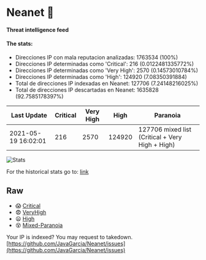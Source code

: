 # Neanet :hocho:
#### Threat intelligence feed
#### The stats:

- Direcciones IP con mala reputacion analizadas: 1763534 (100%)
- Direcciones IP determinadas como 'Critical':  216 (0.0122481335772%)
- Direcciones IP determinadas como 'Very High':  2570 (0.14573010784%)
- Direcciones IP determinadas como 'High':  124920 (7.08350391884)
- Total de direcciones IP indexadas en Neanet:  127706 (7.24148216025%)
- Total de direcciones IP descartadas en Neanet:  1635828 (92.7585178397%)

| Last Update | Critical | Very High | High | Paranoia |
| --- | --- | --- | --- | --- |
| 2021-05-19 16:02:01 | 216 | 2570 | 124920 | 127706 mixed list (Critical + Very High + High)|

![Stats](https://docs.google.com/spreadsheets/d/e/2PACX-1vSnaNMIXVabIpDJjufMlzH7poXnshF3mgd8Is1g9ytUEzVsP5my4Trn8f-xkoLLQ38xpL3HtmUexLo6/pubchart?oid=501124687&format=image)

For the historical stats go to: [link](/stats.csv)
## Raw
- :scream: [Critical](https://raw.githubusercontent.com/JavaGarcia/Neanet/master/blacklists/neanet_critical.txt)
- :fearful: [VeryHigh](https://raw.githubusercontent.com/JavaGarcia/Neanet/master/blacklists/neanet_veryHigh.txtt)
- :frowning: [High](https://raw.githubusercontent.com/JavaGarcia/Neanet/master/blacklists/neanet_high.txt)
- :dizzy_face: [Mixed-Paranoia](https://raw.githubusercontent.com/JavaGarcia/Neanet/master/blacklists/neanet_all.txt)


Your IP is indexed? You may request to takedown. [https://github.com/JavaGarcia/Neanet/issues](https://github.com/JavaGarcia/Neanet/issues)


















































































































































































































































































































































































































































































































































































































































































































































































































































































































































































































































































































































































































































































































































































































































































































































































































































































































































































































































































































































































































































































































































































































































































































































































































































































































































































































































































































































































































































































































































































































































































































































































































































































































































































































































































































































































































































































































































































































































































































































































































































































































































































































































































































































































































































































































































































































































































































































































































































































































































































































































































































































































































































































































































































































































































































































































































































































































































































































































































































































































































































































































































































































































































































































































































































































































































































































































































